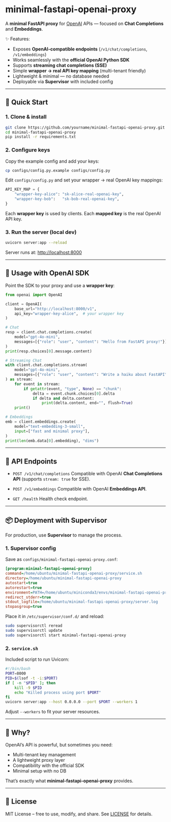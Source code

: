 # minimal-fastapi-openai-proxy

A **minimal FastAPI proxy** for [OpenAI](https://platform.openai.com) APIs — focused on **Chat Completions** and **Embeddings**.

✨ Features:
- Exposes **OpenAI-compatible endpoints** (`/v1/chat/completions`, `/v1/embeddings`)
- Works seamlessly with the **official OpenAI Python SDK**
- Supports **streaming chat completions (SSE)**
- Simple **wrapper → real API key mapping** (multi-tenant friendly)
- Lightweight & minimal — no database needed
- Deployable via **Supervisor** with included config

---

## 🚀 Quick Start

### 1. Clone & install
```bash
git clone https://github.com/yourname/minimal-fastapi-openai-proxy.git
cd minimal-fastapi-openai-proxy
pip install -r requirements.txt
````

### 2. Configure keys

Copy the example config and add your keys:

```bash
cp configs/config.py.example configs/config.py
```

Edit `configs/config.py` and set your wrapper → real OpenAI key mappings:

```python
API_KEY_MAP = {
    "wrapper-key-alice": "sk-alice-real-openai-key",
    "wrapper-key-bob":   "sk-bob-real-openai-key",
}
```

Each **wrapper key** is used by clients.
Each **mapped key** is the real OpenAI API key.

### 3. Run the server (local dev)

```bash
uvicorn server:app --reload
```

Server runs at: [http://localhost:8000](http://localhost:8000)

---

## 🔑 Usage with OpenAI SDK

Point the SDK to your proxy and use a **wrapper key**:

```python
from openai import OpenAI

client = OpenAI(
    base_url="http://localhost:8000/v1",
    api_key="wrapper-key-alice",  # your wrapper key
)

# Chat
resp = client.chat.completions.create(
    model="gpt-4o-mini",
    messages=[{"role": "user", "content": "Hello from FastAPI proxy!"}],
)
print(resp.choices[0].message.content)

# Streaming Chat
with client.chat.completions.stream(
    model="gpt-4o-mini",
    messages=[{"role": "user", "content": "Write a haiku about FastAPI"}],
) as stream:
    for event in stream:
        if getattr(event, "type", None) == "chunk":
            delta = event.chunk.choices[0].delta
            if delta and delta.content:
                print(delta.content, end="", flush=True)
    print()

# Embeddings
emb = client.embeddings.create(
    model="text-embedding-3-small",
    input=["fast and minimal proxy"],
)
print(len(emb.data[0].embedding), "dims")
```

---

## 🧩 API Endpoints

* `POST /v1/chat/completions`
  Compatible with OpenAI **Chat Completions API** (supports `stream: true` for SSE).

* `POST /v1/embeddings`
  Compatible with OpenAI **Embeddings API**.

* `GET /health`
  Health check endpoint.

---

## 📦 Deployment with Supervisor

For production, use **Supervisor** to manage the process.

### 1. Supervisor config

Save as `configs/minimal-fastapi-openai-proxy.conf`:

```ini
[program:minimal-fastapi-openai-proxy]
command=/home/ubuntu/minimal-fastapi-openai-proxy/service.sh
directory=/home/ubuntu/minimal-fastapi-openai-proxy
autostart=true
autorestart=true
environment=PATH=/home/ubuntu/miniconda3/envs/minimal-fastapi-openai-proxy/bin:/usr/bin
redirect_stderr=true
stdout_logfile=/home/ubuntu/minimal-fastapi-openai-proxy/server.log
stopasgroup=true
```

Place it in `/etc/supervisor/conf.d/` and reload:

```bash
sudo supervisorctl reread
sudo supervisorctl update
sudo supervisorctl start minimal-fastapi-openai-proxy
```

### 2. `service.sh`

Included script to run Uvicorn:

```bash
#!/bin/bash
PORT=8000
PID=$(lsof -t -i:$PORT)
if [ -n "$PID" ]; then
    kill -9 $PID
    echo "Killed process using port $PORT"
fi
uvicorn server:app --host 0.0.0.0 --port $PORT --workers 1
```

Adjust `--workers` to fit your server resources.

---

## 🙌 Why?

OpenAI’s API is powerful, but sometimes you need:

* Multi-tenant key management
* A lightweight proxy layer
* Compatibility with the official SDK
* Minimal setup with no DB

That’s exactly what **minimal-fastapi-openai-proxy** provides.

---

## 📜 License

MIT License – free to use, modify, and share.
See [LICENSE](./LICENSE) for details.